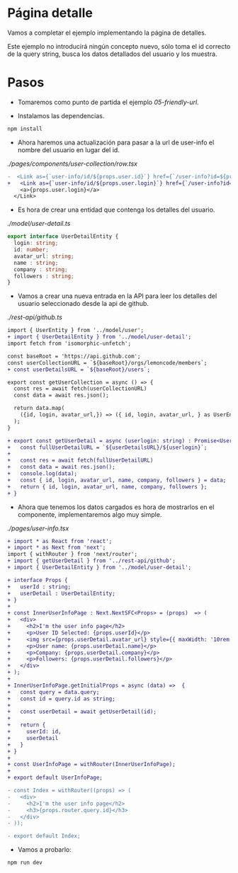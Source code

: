 # Página detalle

Vamos a completar el ejemplo implementando la página de detalles.

Este ejemplo no introducirá ningún concepto nuevo, sólo toma el id correcto de la query string, busca los datos detallados del usuario y los muestra.

# Pasos

- Tomaremos como punto de partida el ejemplo _05-friendly-url_.

- Instalamos las dependencias.

```bash
npm install
```

- Ahora haremos una actualización para pasar a la url de user-info el nombre del usuario en lugar del id.

_./pages/components/user-collection/row.tsx_

```diff
-  <Link as={`user-info/id/${props.user.id}`} href={`/user-info?id=${props.user.id}`}>
+   <Link as={`user-info/id/${props.user.login}`} href={`/user-info?id=${props.user.login}`}>
    <a>{props.user.login}</a>
  </Link>
```

- Es hora de crear una entidad que contenga los detalles del usuario.

_./model/user-detail.ts_

```typescript
export interface UserDetailEntity {
  login: string;
  id: number;
  avatar_url: string;
  name : string;
  company : string;
  followers : string;
}
```

- Vamos a crear una nueva entrada en la API para leer los detalles del usuario seleccionado desde la api de github.

_./rest-api/github.ts_

```diff
import { UserEntity } from '../model/user';
+ import { UserDetailEntity } from '../model/user-detail';
import fetch from 'isomorphic-unfetch';

const baseRoot = 'https://api.github.com';
const userCollectionURL = `${baseRoot}/orgs/lemoncode/members`;
+ const userDetailsURL = `${baseRoot}/users`;

export const getUserCollection = async () => {
  const res = await fetch(userCollectionURL)
  const data = await res.json();

  return data.map(
    ({id, login, avatar_url,}) => ({ id, login, avatar_url, } as UserEntity)
  );
}

+ export const getUserDetail = async (userlogin: string) : Promise<UserDetailEntity> => {
+   const fullUserDetailURL = `${userDetailsURL}/${userlogin}`;
+    
+   const res = await fetch(fullUserDetailURL)
+   const data = await res.json();
+   console.log(data);
+   const { id, login, avatar_url, name, company, followers } = data;
+   return { id, login, avatar_url, name, company, followers };  
+ }
```

- Ahora que tenemos los datos cargados es hora de mostrarlos en el componente, implementaremos algo muy simple.

_./pages/user-info.tsx_

```diff
+ import * as React from 'react';
+ import * as Next from 'next';
import { withRouter } from 'next/router';
+ import { getUserDetail } from '../rest-api/github';
+ import { UserDetailEntity } from '../model/user-detail';

+ interface Props {
+   userId : string;
+   userDetail : UserDetailEntity;
+ }
+ 
+ const InnerUserInfoPage : Next.NextSFC<Props> = (props)  => (
+   <div>
+     <h2>I'm the user info page</h2>      
+     <p>User ID Selected: {props.userId}</p> 
+     <img src={props.userDetail.avatar_url} style={{ maxWidth: '10rem' }} />
+     <p>User name: {props.userDetail.name}</p>  
+     <p>Company: {props.userDetail.company}</p>  
+     <p>Followers: {props.userDetail.followers}</p>  
+   </div>
+ );
+ 
+ InnerUserInfoPage.getInitialProps = async (data) =>  {
+   const query = data.query;
+   const id = query.id as string;
+ 
+   const userDetail = await getUserDetail(id);  
+ 
+   return {    
+     userId: id,
+     userDetail
+   }
+ }
+ 
+ const UserInfoPage = withRouter(InnerUserInfoPage);
+ 
+ export default UserInfoPage;

- const Index = withRouter((props) => (
-   <div>
-     <h2>I'm the user info page</h2> 
-     <h3>{props.router.query.id}</h3>     
-   </div>
- ));

- export default Index;
```

- Vamos a probarlo:

```bash
npm run dev
```